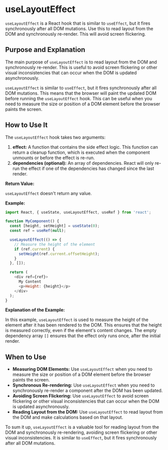 # useLayoutEffect

`useLayoutEffect` is a React hook that is similar to `useEffect`, but it fires synchronously after all DOM mutations. Use this to read layout from the DOM and synchronously re-render. This will avoid screen flickering.

## Purpose and Explanation

The main purpose of `useLayoutEffect` is to read layout from the DOM and synchronously re-render. This is useful to avoid screen flickering or other visual inconsistencies that can occur when the DOM is updated asynchronously.

`useLayoutEffect` is similar to `useEffect`, but it fires synchronously after all DOM mutations. This means that the browser will paint the updated DOM before running the `useLayoutEffect` hook. This can be useful when you need to measure the size or position of a DOM element before the browser paints the screen.

## How to Use It

The `useLayoutEffect` hook takes two arguments:

1.  **effect:** A function that contains the side effect logic. This function can return a cleanup function, which is executed when the component unmounts or before the effect is re-run.
2.  **dependencies (optional):** An array of dependencies. React will only re-run the effect if one of the dependencies has changed since the last render.

**Return Value:**

`useLayoutEffect` doesn't return any value.

**Example:**

```javascript
import React, { useState, useLayoutEffect, useRef } from 'react';

function MyComponent() {
  const [height, setHeight] = useState(0);
  const ref = useRef(null);

  useLayoutEffect(() => {
    // Measure the height of the element
    if (ref.current) {
      setHeight(ref.current.offsetHeight);
    }
  }, []);

  return (
    <div ref={ref}>
      My Content
      <p>Height: {height}</p>
    </div>
  );
}
```

**Explanation of the Example:**

In this example, `useLayoutEffect` is used to measure the height of the element after it has been rendered to the DOM. This ensures that the height is measured correctly, even if the element's content changes. The empty dependency array `[]` ensures that the effect only runs once, after the initial render.

## When to Use

*   **Measuring DOM Elements:** Use `useLayoutEffect` when you need to measure the size or position of a DOM element before the browser paints the screen.
*   **Synchronous Re-rendering:** Use `useLayoutEffect` when you need to synchronously re-render a component after the DOM has been updated.
*   **Avoiding Screen Flickering:** Use `useLayoutEffect` to avoid screen flickering or other visual inconsistencies that can occur when the DOM is updated asynchronously.
*   **Reading Layout from the DOM:** Use `useLayoutEffect` to read layout from the DOM and make calculations based on that layout.

To sum it up, `useLayoutEffect` is a valuable tool for reading layout from the DOM and synchronously re-rendering, avoiding screen flickering or other visual inconsistencies. It is similar to `useEffect`, but it fires synchronously after all DOM mutations.
